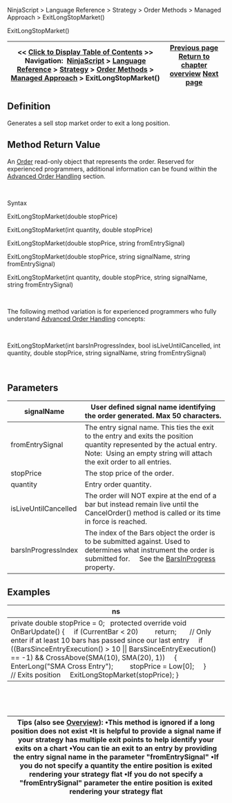 ﻿


NinjaScript \> Language Reference \> Strategy \> Order Methods \> Managed Approach \> ExitLongStopMarket()






















ExitLongStopMarket()







| \<\< [Click to Display Table of Contents](exitlongstopmarket.md) \>\> **Navigation:**     [NinjaScript](ninjascript-1.md) \> [Language Reference](language_reference_wip-1.md) \> [Strategy](strategy-1.md) \> [Order Methods](order_methods-1.md) \> [Managed Approach](managed_approach-1.md) \> ExitLongStopMarket() | [Previous page](exitlongstoplimit-1.md) [Return to chapter overview](managed_approach-1.md) [Next page](exitshort-1.md) |
| --- | --- |











## Definition


Generates a sell stop market order to exit a long position.


## 


## Method Return Value


An [Order](order-1.md) read\-only object that represents the order. Reserved for experienced programmers, additional information can be found within the [Advanced Order Handling](advanced_order_handling-1.md) section.   

 


Syntax  

ExitLongStopMarket(double stopPrice)


ExitLongStopMarket(int quantity, double stopPrice)   

ExitLongStopMarket(double stopPrice, string fromEntrySignal)


ExitLongStopMarket(double stopPrice, string signalName, string fromEntrySignal)


ExitLongStopMarket(int quantity, double stopPrice, string signalName, string fromEntrySignal)


 


The following method variation is for experienced programmers who fully understand [Advanced Order Handling](advanced_order_handling-1.md) concepts:


 


ExitLongStopMarket(int barsInProgressIndex, bool isLiveUntilCancelled, int quantity, double stopPrice, string signalName, string fromEntrySignal)


 


## Parameters




| signalName | User defined signal name identifying the order generated. Max 50 characters. |
| --- | --- |
| fromEntrySignal | The entry signal name. This ties the exit to the entry and exits the position quantity represented by the actual entry.    Note:  Using an empty string will attach the exit order to all entries. |
| stopPrice | The stop price of the order. |
| quantity | Entry order quantity. |
| isLiveUntilCancelled | The order will NOT expire at the end of a bar but instead remain live until the CancelOrder() method is called or its time in force is reached. |
| barsInProgressIndex | The index of the Bars object the order is to be submitted against. Used to determines what instrument the order is submitted for.      See the [BarsInProgress](barsinprogress-1.md) property. |



## 


## 


## Examples




| ns |
| --- |
| private double stopPrice \= 0;   protected override void OnBarUpdate() {      if (CurrentBar \< 20)          return;        // Only enter if at least 10 bars has passed since our last entry      if ((BarsSinceEntryExecution() \> 10 \|\| BarsSinceEntryExecution() \=\= \-1) \&\& CrossAbove(SMA(10), SMA(20), 1))      {          EnterLong("SMA Cross Entry");          stopPrice \= Low\[0];      }        // Exits position      ExitLongStopMarket(stopPrice); } |



   

 




| Tips (also see [Overview](managed_approach-1.md)): •This method is ignored if a long position does not exist •It is helpful to provide a signal name if your strategy has multiple exit points to help identify your exits on a chart •You can tie an exit to an entry by providing the entry signal name in the parameter "fromEntrySignal" •If you do not specify a quantity the entire position is exited rendering your strategy flat •If you do not specify a "fromEntrySignal" parameter the entire position is exited rendering your strategy flat |
| --- |









